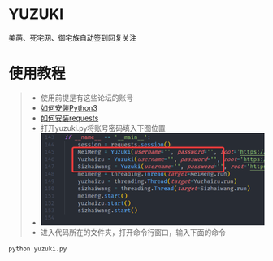 # YUZUKI
美萌、死宅网、御宅族自动签到回复关注

# 使用教程
>* 使用前提是有这些论坛的账号
>* [如何安装Python3](https://www.liaoxuefeng.com/wiki/1016959663602400/1016959856222624)
>* [如何安装requests](https://zhuanlan.zhihu.com/p/46001223)
>* 打开yuzuki.py将账号密码填入下图位置
>* ![loli](./01.png)
>* 进入代码所在的文件夹，打开命令行窗口，输入下面的命令
```
python yuzuki.py
```
